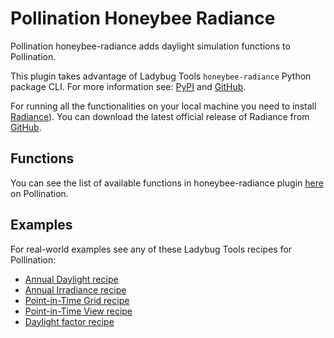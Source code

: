 # Pollination Honeybee Radiance

Pollination honeybee-radiance adds daylight simulation functions to Pollination.

This plugin takes advantage of Ladybug Tools `honeybee-radiance` Python package CLI.
For more information see: [PyPI](https://pypi.org/project/honeybee-radiance/) and
[GitHub](https://github.com/ladybug-tools/honeybee-radiance).

For running all the functionalities on your local machine you need to install
[Radiance](https://www.radiance-online.org/)). You can download the latest official
release of Radiance from
[GitHub](https://github.com/LBNL-ETA/Radiance/releases/tag/012cb178).

## Functions

You can see the list of available functions in honeybee-radiance plugin
[here](https://app.pollination.cloud/plugins/ladybug-tools/honeybee-radiance)
on Pollination.

## Examples

For real-world examples see any of these Ladybug Tools recipes for Pollination:

- [Annual Daylight recipe](https://github.com/pollination/annual-daylight)
- [Annual Irradiance recipe](https://github.com/pollination/annual-irradiance)
- [Point-in-Time Grid recipe](https://github.com/pollination/point-in-time-grid)
- [Point-in-Time View recipe](https://github.com/pollination/point-in-time-view)
- [Daylight factor recipe](https://github.com/pollination/daylight-factor)
